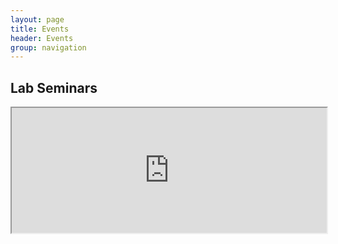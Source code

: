 ```yaml
---
layout: page
title: Events
header: Events
group: navigation
---
```


## Lab Seminars
<iframe width='100%' height='200' src="https://docs.google.com/spreadsheets/d/1jexx3KPjYNwZSHZObe8CVRUiRfZJlNtzF1qzxqQi4Q0/pubhtml?gid=0&amp;single=true&amp;widget=true&amp;headers=false"></iframe>

